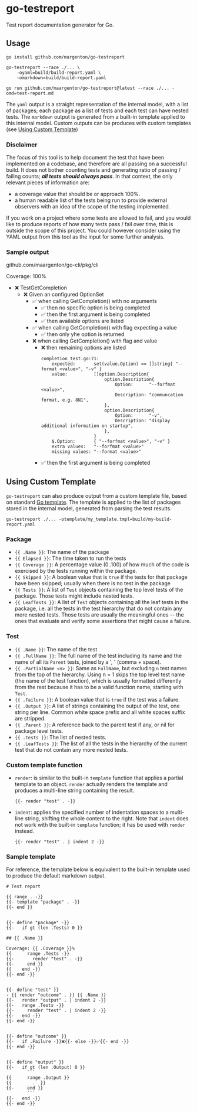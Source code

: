 # go-testreport

Test report documentation generator for Go.


## Usage

```
go install github.com/margenton/go-testreport

go-testreport --race ./... \
    -oyaml=build/build-report.yaml \
    -omarkdown=build/build-report.yaml

go run github.com/maargenton/go-testreport@latest --race ./... -omd=test-report.md
```

The `yaml` output is a straight representation of the internal model, with a
list of packages; each package as a list of tests and each test can have nested
tests. The `markdown` output is generated from a built-in template applied to
this internal model. Custom outputs can be produces with custom templates (see
[Using Custom Template](#using-custom-template))

### Disclaimer

The focus of this tool is to help document the test that have been implemented
on a codebase, and therefore are all passing on a successful build. It does not
bother counting tests and generating ratio of passing / failing counts; ***all
tests should always pass***. In that context, the only relevant pieces of
information are:
- a coverage value that should be or approach 100%.
- a human readable list of the tests being run to provide external observers
  with an idea of the scope of the testing implemented.

If you work on a project where some tests are allowed to fail, and you would
like to produce reports of how many tests pass / fail over time, this is outside
the scope of this project. You could however consider using the YAML output from
this tool as the input for some further analysis.

### Sample output

github.com/maargenton/go-cli/pkg/cli

Coverage: 100%

- ❌ TestGetCompletion
  - ❌ Given an configured OptionSet
    - ✅ when calling GetCompletion() with no arguments
      - ✅ then no specific option is being completed
      - ✅ then the first argument is being completed
      - ✅ then available options are listed
    - ✅ when calling GetCompletion() with flag expecting a value
      - ✅ then only yhe option is returned
    - ❌ when calling GetCompletion() with flag and value
      - ❌ then remaining options are listed
        ```
        completion_test.go:71:
            expected:       set(value.Option) == []string{ "--format <value>", "-v" }
            value:          []option.Description{
                            	option.Description{
                            		Option:      "--forfmat <value>",
                            		Description: "communcation format, e.g. 8N1",
                            	},
                            	option.Description{
                            		Option:      "-v",
                            		Description: "display additional information on startup",
                            	},
                            }
            $.Option:       { "--forfmat <value>", "-v" }
            extra values:   "--forfmat <value>"
            missing values: "--format <value>"
        ```
      - ✅ then the first argument is being completed



## Using Custom Template

`go-testreport` can also produce output from a custom template file, based on
standard [Go template](https://pkg.go.dev/text/template). The template is
applied to the list of packages stored in the internal model, generated from
parsing the test results.

```
go-testreport ./... -otemplate/my_template.tmpl=build/my-build-report.yaml
```

### Package

- `{{ .Name }}`: The name of the package
- `{{ Elapsed }}`: The time taken to run the tests
- `{{ Coverage }}`: A percentage value (0..100) of how much of the code is
  exercised by the tests running within the package.
- `{{ Skipped }}`: A boolean value that is `true` if the tests for that package
  have been skipped; usually when there is no test in the package
- `{{ Tests }}`: A list of `Test` objects containing the top level tests of the
  package. Those tests might include nested tests.
- `{{ LeafTests }}`: A list of `Test` objects containing all the leaf tests in
  the package, i.e. all the tests in the test hierarchy that do not contain any
  more nested tests. Those tests are usually the meaningful ones -- the ones
  that evaluate and verify some assertions that might cause a failure.


### Test

- `{{ .Name }}`: The name of the test
- `{{ .FullName }}`: The full name of the test including its name and the name
  of all its `Parent` tests, joined by a ', ' (comma + space).
- `{{ .PartialName <n> }}`: Same as `FullName`, but excluding `n` test names
  from the top of the hierarchy. Using n = 1 skips the top level test name (the
  name of the test function), which is usually formatted differently from the
  rest because it has to be a valid function name, starting with `Test`.
- `{{ .Failure }}`: A boolean value that is `true` if the test was a failure.
- `{{ .Output }}`: A list of strings containing the output of the test, one
  string per line. Common white space prefix and all white spaces suffix are
  stripped.
- `{{ .Parent }}`: A reference back to the parent test if any, or nil for
  package level tests.
- `{{ .Tests }}`: The list of nested tests.
- `{{ .LeafTests }}`: The list of all the tests in the hierarchy of the current
  test that do not contain any more nested tests.

### Custom template function

- `render`: is similar to the built-in `template` function that applies a
  partial template to an object. `render` actually renders the template and
  produces a multi-line string containing the result.
  ```
  {{- render "test" . -}}
  ```
- `indent`: applies the specified number of indentation spaces to a multi-line
  string, shifting the whole content to the right. Note that `indent` does not
  work with the built-in `template` function; it has be used with `render`
  instead.
  ```
  {{- render "test" . | indent 2 -}}
  ```

### Sample template

For reference, the template below is equivalent to the built-in template used to
produce the default markdown output.

```tmpl
# Test report

{{ range . -}}
{{- template "package" . -}}
{{- end }}


{{- define "package" -}}
{{-   if gt (len .Tests) 0 }}

## {{ .Name }}

Coverage: {{ .Coverage }}%
{{      range .Tests -}}
{{-       render "test" . -}}
{{-     end }}
{{    end -}}
{{- end -}}


{{- define "test" }}
- {{ render "outcome" . }} {{ .Name }}
{{-   render "output" . | indent 2 -}}
{{-   range .Tests -}}
{{-     render "test" . | indent 2 -}}
{{-   end -}}
{{- end -}}


{{- define "outcome" }}
{{-   if .Failure -}}❌{{- else -}}✅{{- end -}}
{{- end -}}


{{- define "output" }}
{{-   if gt (len .Output) 0 }}
        ```
{{      range .Output }}
{{        .  }}
{{-     end }}
        ```
{{-   end -}}
{{- end -}}
```
